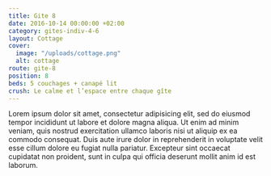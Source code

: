 ```yaml
---
title: Gite 8
date: 2016-10-14 00:00:00 +02:00
category: gites-indiv-4-6
layout: Cottage
cover:
  image: "/uploads/cottage.png"
  alt: cottage
route: gite-8
position: 8
beds: 5 couchages + canapé lit
crush: Le calme et l’espace entre chaque gîte
---
```


Lorem ipsum dolor sit amet, consectetur adipisicing elit, sed do eiusmod tempor incididunt ut labore et dolore magna aliqua. Ut enim ad minim veniam, quis nostrud exercitation ullamco laboris nisi ut aliquip ex ea commodo consequat. Duis aute irure dolor in reprehenderit in voluptate velit esse cillum dolore eu fugiat nulla pariatur. Excepteur sint occaecat cupidatat non proident, sunt in culpa qui officia deserunt mollit anim id est laborum.
